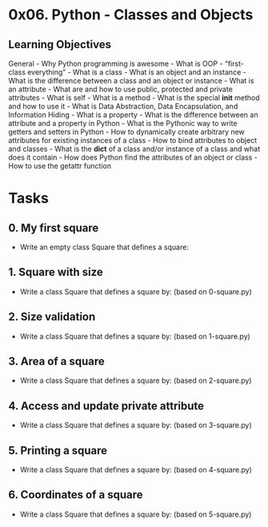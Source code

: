 # 0x06. Python - Classes and Objects
## Learning Objectives
General
	- Why Python programming is awesome
	- What is OOP
	- “first-class everything”
	- What is a class
	- What is an object and an instance
	- What is the difference between a class and an object or instance
	- What is an attribute
	- What are and how to use public, protected and private attributes
	- What is self
	- What is a method
	- What is the special __init__ method and how to use it
	- What is Data Abstraction, Data Encapsulation, and Information Hiding
	- What is a property
	- What is the difference between an attribute and a property in Python
	- What is the Pythonic way to write getters and setters in Python
	- How to dynamically create arbitrary new attributes for existing instances of a class
	- How to bind attributes to object and classes
	- What is the __dict__ of a class and/or instance of a class and what does it contain
	- How does Python find the attributes of an object or class
	- How to use the getattr function
# Tasks
## 0. My first square
* Write an empty class Square that defines a square:

## 1. Square with size
* Write a class Square that defines a square by: (based on 0-square.py)

## 2. Size validation
* Write a class Square that defines a square by: (based on 1-square.py)

## 3. Area of a square
* Write a class Square that defines a square by: (based on 2-square.py)

## 4. Access and update private attribute
* Write a class Square that defines a square by: (based on 3-square.py)

## 5. Printing a square
* Write a class Square that defines a square by: (based on 4-square.py)

## 6. Coordinates of a square
* Write a class Square that defines a square by: (based on 5-square.py)
